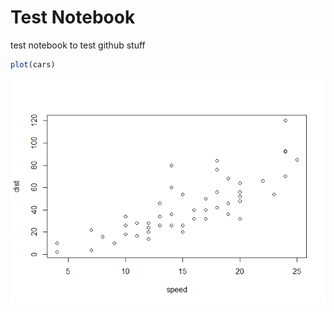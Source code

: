 Test Notebook
================

test notebook to test github stuff

``` r
plot(cars)
```

![](test-notebook_files/figure-markdown_github/unnamed-chunk-1-1.png)
